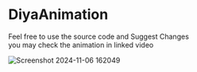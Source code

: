 # DiyaAnimation

Feel free to use the source code and Suggest Changes
<br> you may check the animation in linked video

![Screenshot 2024-11-06 162049](https://github.com/user-attachments/assets/d5e60b27-7284-41e0-ab22-0bdd110b1898)



